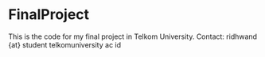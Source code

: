# FinalProject
This is the code for my final project in Telkom University.
Contact: ridhwand {at} student <dot> telkomuniversity <dot> ac <dot> id
